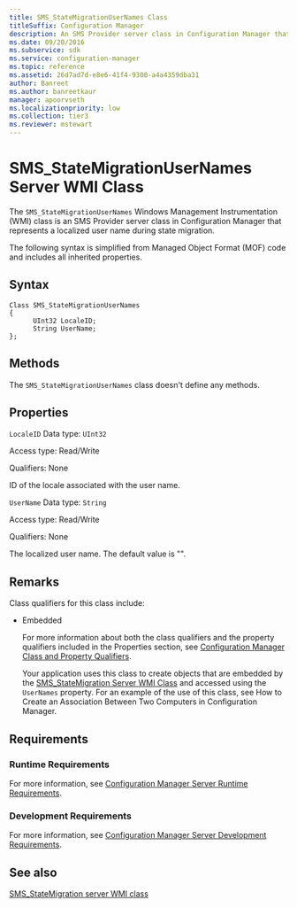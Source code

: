 ```yaml
---
title: SMS_StateMigrationUserNames Class
titleSuffix: Configuration Manager
description: An SMS Provider server class in Configuration Manager that represents a localized username during state migration.
ms.date: 09/20/2016
ms.subservice: sdk
ms.service: configuration-manager
ms.topic: reference
ms.assetid: 26d7ad7d-e8e6-41f4-9300-a4a4359dba31
author: Banreet
ms.author: banreetkaur
manager: apoorvseth
ms.localizationpriority: low
ms.collection: tier3
ms.reviewer: mstewart
---
```

# SMS_StateMigrationUserNames Server WMI Class
The `SMS_StateMigrationUserNames` Windows Management Instrumentation (WMI) class is an SMS Provider server class in Configuration Manager that represents a localized user name during state migration.

 The following syntax is simplified from Managed Object Format (MOF) code and includes all inherited properties.

## Syntax

```
Class SMS_StateMigrationUserNames
{
      UInt32 LocaleID;
      String UserName;
};
```

## Methods
 The `SMS_StateMigrationUserNames` class doesn't define any methods.

## Properties
 `LocaleID`
 Data type: `UInt32`

 Access type: Read/Write

 Qualifiers: None

 ID of the locale associated with the user name.

 `UserName`
 Data type: `String`

 Access type: Read/Write

 Qualifiers: None

 The localized user name. The default value is "".

## Remarks
 Class qualifiers for this class include:

- Embedded

  For more information about both the class qualifiers and the property qualifiers included in the Properties section, see [Configuration Manager Class and Property Qualifiers](../../../develop/reference/misc/class-and-property-qualifiers.md).

  Your application uses this class to create objects that are embedded by the [SMS_StateMigration Server WMI Class](../../../develop/reference/osd/sms_statemigration-server-wmi-class.md) and accessed using the `UserNames` property. For an example of the use of this class, see How to Create an Association Between Two Computers in Configuration Manager.

## Requirements

### Runtime Requirements
 For more information, see [Configuration Manager Server Runtime Requirements](../../../develop/core/reqs/server-runtime-requirements.md).

### Development Requirements
 For more information, see [Configuration Manager Server Development Requirements](../../../develop/core/reqs/server-development-requirements.md).

## See also

[SMS_StateMigration server WMI class](sms_statemigration-server-wmi-class.md)
